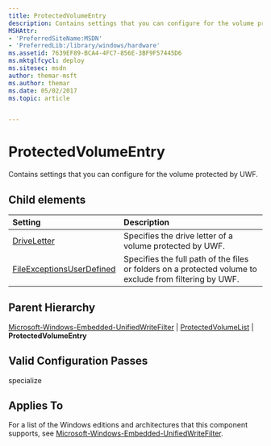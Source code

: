 ```yaml
---
title: ProtectedVolumeEntry
description: Contains settings that you can configure for the volume protected by UWF.
MSHAttr:
- 'PreferredSiteName:MSDN'
- 'PreferredLib:/library/windows/hardware'
ms.assetid: 7639EF89-BCA4-4FC7-856E-3BF9F57445D6
ms.mktglfcycl: deploy
ms.sitesec: msdn
author: themar-msft
ms.author: themar
ms.date: 05/02/2017
ms.topic: article


---
```

# ProtectedVolumeEntry

Contains settings that you can configure for the volume protected by UWF.

## Child elements

| Setting                 | Description                                                                           |
|:------------------------|:--------------------------------------------------------------------------------------|
| [DriveLetter](microsoft-windows-embedded-unifiedwritefilter-protectedvolumelist-protectedvolumeentry-driveletter.md) | Specifies the drive letter of a volume protected by UWF. |
| [FileExceptionsUserDefined](microsoft-windows-embedded-unifiedwritefilter-protectedvolumelist-protectedvolumeentry-fileexceptionsuserdefined.md) | Specifies the full path of the files or folders on a protected volume to exclude from filtering by UWF. |

## Parent Hierarchy

[Microsoft-Windows-Embedded-UnifiedWriteFilter](microsoft-windows-embedded-unifiedwritefilter.md) | [ProtectedVolumeList](microsoft-windows-embedded-unifiedwritefilter-protectedvolumelist.md) | **ProtectedVolumeEntry**

## Valid Configuration Passes

specialize

## Applies To

For a list of the Windows editions and architectures that this component supports, see [Microsoft-Windows-Embedded-UnifiedWriteFilter](microsoft-windows-embedded-unifiedwritefilter.md).
